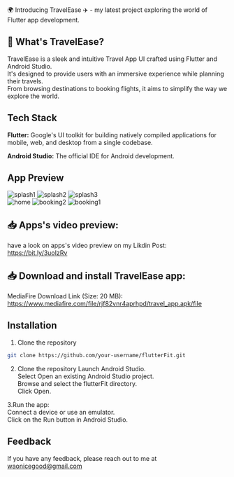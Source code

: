 

🌍 Introducing TravelEase ✈️ - my latest project exploring the world of Flutter app development.

## 📱 What's TravelEase?
TravelEase is a sleek and intuitive Travel App UI crafted using Flutter and Android Studio.\
It's designed to provide users with an immersive experience while planning their travels. \
From browsing destinations to booking flights, it aims to simplify the way we explore the world.

## Tech Stack

**Flutter:** Google's UI toolkit for building natively compiled applications for mobile, web, and desktop from a single codebase.

**Android Studio:** The official IDE for Android development.


## App Preview

![splash1](https://github.com/pawan-wao/TravelApp_flutter/assets/119276655/310a50e4-0bdb-462b-86c8-af65f2ad1446)
![splash2](https://github.com/pawan-wao/TravelApp_flutter/assets/119276655/c66b68ed-4a77-4d4d-aac1-bec3112e32a4)
![splash3](https://github.com/pawan-wao/TravelApp_flutter/assets/119276655/b22bbf16-0e08-4b92-955d-bb194b94e45a)\
![home](https://github.com/pawan-wao/TravelApp_flutter/assets/119276655/ad683a53-251d-4241-b23f-2fafd0b4b2e8)
![booking2](https://github.com/pawan-wao/TravelApp_flutter/assets/119276655/b186b4b7-a208-4730-b543-6046fcdea2d2)
![booking1](https://github.com/pawan-wao/TravelApp_flutter/assets/119276655/58fbc736-c7b0-47d6-a8b8-848dd9b72abd)



## 📥 Apps's video preview:
have a look on apps's video preview on my Likdin Post:
https://bit.ly/3uoIzRv


## 📥 Download and install TravelEase app:

MediaFire Download Link (Size: 20 MB): 
https://www.mediafire.com/file/rjf82vnr4aprhpd/travel_app.apk/file

## Installation

1. Clone the repository

```bash
git clone https://github.com/your-username/flutterFit.git
```
2. Clone the repository
Launch Android Studio.\
Select Open an existing Android Studio project.\
Browse and select the flutterFit directory.\
Click Open.    

3.Run the app:\
Connect a device or use an emulator.\
Click on the Run button in Android Studio.
## Feedback

If you have any feedback, please reach out to me at waonicegood@gmail.com

